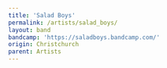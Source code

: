 ```yaml
---
title: 'Salad Boys'
permalink: /artists/salad_boys/
layout: band
bandcamp: 'https://saladboys.bandcamp.com/'
origin: Christchurch
parent: Artists
---
```

